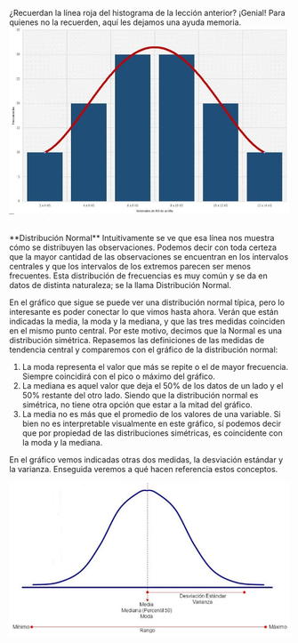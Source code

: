 ¿Recuerdan la línea roja del histograma de la lección anterior? ¡Genial! Para quienes no la recuerden, aquí les dejamos una ayuda memoria.
<img src="https://raw.githubusercontent.com/dh-mumuki/mumuki-guia-text-estadistica-1-estadistica-descriptiva/master/assets/maxresdefault_1541088813349.jpg" alt="maxresdefault_1541088813349.jpg" width="auto" height="auto">

<br>
**Distribución Normal**
Intuitivamente se ve que esa línea nos muestra cómo se distribuyen las observaciones. Podemos decir con toda certeza que la mayor cantidad de las observaciones se encuentran en los intervalos centrales y que los intervalos de los extremos parecen ser menos frecuentes. Esta distribución de frecuencias es muy común y se da en datos de distinta naturaleza; se la llama Distribución Normal. 
<br>

En el gráfico que sigue se puede ver una distribución normal típica, pero lo interesante es poder conectar lo que vimos hasta ahora. Verán que están indicadas la media, la moda y la mediana, y que las tres medidas coinciden en el mismo punto central. Por este motivo, decimos que la Normal es una distribución simétrica. Repasemos las definiciones de las medidas de tendencia central y comparemos con el gráfico de la distribución normal:<br>
1. La moda representa el valor que más se repite o el de mayor frecuencia. Siempre coincidirá con el pico o máximo del gráfico.
2. La mediana es aquel valor que deja el 50% de los datos de un lado y el 50% restante del otro lado. Siendo que la distribución normal es simétrica, no tiene otra opción que estar a la mitad del gráfico.
3. La media no es más que el promedio de los valores de una variable. Si bien no es interpretable visualmente en este gráfico, sí podemos decir que por propiedad de las distribuciones simétricas, es coincidente con la moda y la mediana.

En el gráfico vemos indicadas otras dos medidas, la desviación estándar y la varianza. Enseguida veremos a qué hacen referencia estos conceptos.

<img src="https://raw.githubusercontent.com/dh-mumuki/mumuki-guia-text-estadistica-1-estadistica-descriptiva/master/assets/normalII_1541093060975.png" alt="normalII_1541093060975.png" width="auto" height="auto">